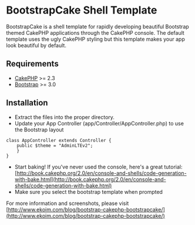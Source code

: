 # BootstrapCake Shell Template

BootstrapCake is a shell template for rapidly developing beautiful Bootstrap themed CakePHP applications through the CakePHP console. The default template uses the ugly CakePHP styling but this template makes your app look beautiful by default.

## Requirements

* [CakePHP](http://cakephp.org/) >= 2.3
* [Bootstrap](http://getbootstrap.com/) >= 3.0

## Installation

* Extract the files into the proper directory.
* Update your App Controller (app/Controller/AppController.php) to use the Bootstrap layout

```
class AppController extends Controller {
	public $theme = "AdminLTEv2";
	}
}
```

* Start baking! If you've never used the console, here's a great tutorial: [http://book.cakephp.org/2.0/en/console-and-shells/code-generation-with-bake.html](http://book.cakephp.org/2.0/en/console-and-shells/code-generation-with-bake.html)
* Make sure you select the bootstrap template when prompted

For more information and screenshots, please visit [http://www.ekoim.com/blog/bootstrap-cakephp-bootstrapcake/](http://www.ekoim.com/blog/bootstrap-cakephp-bootstrapcake/)